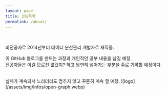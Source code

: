 ```yaml
---
layout: page
title: 코딩독학
permalink: /about/
---
```

<br>

비전공자로 2014년부터 데이터 분산관리 개발자로 재직중.  

이 GitHub 블로그를 만드는 과정과 개인적인 공부 내용을 남길 예정.  
전공자들은 이걸 모르진 않겠지? 하고 당연히 넘어가는 부분을 주로 기록할 예정이다.  

<br>
실패가 계속되서 느리더라도 멈추지 않고 꾸준히 계속 할 예정.
![logo](/assets/img/infos/open-graph.webp)  


